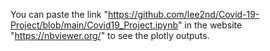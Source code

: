 You can paste the link "https://github.com/lee2nd/Covid-19-Project/blob/main/Covid19_Project.ipynb" in the website "https://nbviewer.org/" to see the plotly outputs.
